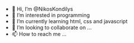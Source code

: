- 👋 Hi, I’m @NikosKondilys
- 👀 I’m interested in programming
- 🌱 I’m currently learning html, css and javascript
- 💞️ I’m looking to collaborate on ...
- 📫 How to reach me ...

<!---
NikosKondilys/NikosKondilys is a ✨ special ✨ repository because its `README.md` (this file) appears on your GitHub profile.
You can click the Preview link to take a look at your changes.
--->
